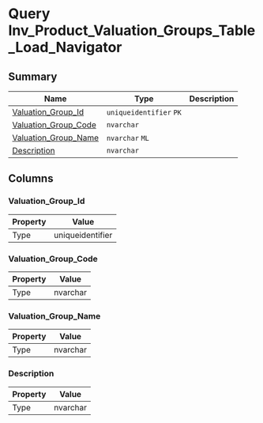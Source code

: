 # Query Inv_Product_Valuation_Groups_Table_Load_Navigator


## Summary

| Name | Type | Description |
| - | - | --- |
|[Valuation_Group_Id](#valuation_group_id)|`uniqueidentifier` `PK`||
|[Valuation_Group_Code](#valuation_group_code)|`nvarchar` ||
|[Valuation_Group_Name](#valuation_group_name)|`nvarchar` `ML`||
|[Description](#description)|`nvarchar` ||

## Columns

### Valuation_Group_Id

| Property | Value |
| - | - |
|Type|uniqueidentifier|

### Valuation_Group_Code

| Property | Value |
| - | - |
|Type|nvarchar|

### Valuation_Group_Name

| Property | Value |
| - | - |
|Type|nvarchar|

### Description

| Property | Value |
| - | - |
|Type|nvarchar|


